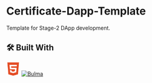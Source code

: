 # Certificate-Dapp-Template

Template for Stage-2 DApp development.

## 🛠 Built With

<div align="left">
<a href="https://developer.mozilla.org/en-US/docs/Glossary/HTML5" target="_blank" rel="noreferrer"><img src="https://raw.githubusercontent.com/DEMYSTIF/DEMYSTIF/main/assets/icons/html5.svg" width="36" height="36" alt="Web3JS" /></a>
<a href="https://bulma.io/" target="_blank" rel="noreferrer"><img src="https://raw.githubusercontent.com/DEMYSTIF/DEMYSTIF/main/assets/icons/bulma.svg" width="36" height="36" alt="Bulma" /></a>
</div>
